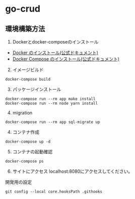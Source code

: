 # go-crud
## 環境構築方法
1. Dockerとdocker-composeのインストール
- [Docker のインストール(公式ドキュメント)](https://docs.docker.jp/engine/installation/index.html)
- [Docker Compose のインストール(公式ドキュメント)](https://docs.docker.jp/compose/install.html)
2. イメージビルド
```
docker-compose build
```
3. パッケージインストール
```
docker-compose run --rm app make install
docker-compose run --rm node yarn install
```
4. migration
```
docker-compose run --rm app sql-migrate up
```
4. コンテナ作成
```
docker-compose up -d
```
5. コンテナの起動確認
```
docker-compose ps
```

6. サイトにアクセス
localhost:8080にアクセスしてください。

開発用の設定
```
git config --local core.hooksPath .githooks
```